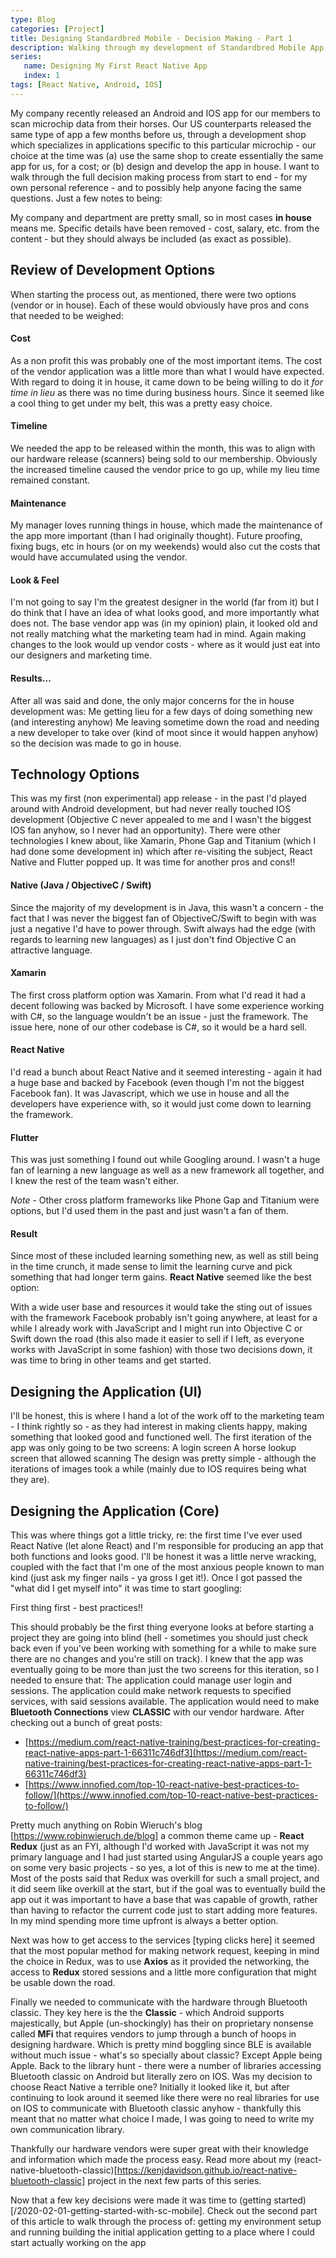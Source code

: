 ```yaml
---
type: Blog
categories: [Project]
title: Designing Standardbred Mobile - Decision Making - Part 1
description: Walking through my development of Standardbred Mobile App from design to release.
series: 
   name: Designing My First React Native App
   index: 1
tags: [React Native, Android, IOS]
---
```


My company recently released an Android and IOS app for our members to scan microchip data from their horses.  Our US counterparts released the same type of app a few months before us, through a development shop which specializes in applications specific to this particular microchip - our choice at the time was (a) use the same shop to create essentially the same app for us, for a cost; or (b) design and develop the app in house.   I want to walk through the full decision making process from start to end - for  my own personal reference - and to possibly help anyone facing the same questions.  Just a few notes to being:

My company and department are pretty small, so in most cases **in house** means me.
Specific details have been removed - cost, salary, etc. from the content - but they should always be included (as exact as possible).

## Review of Development Options

When starting the process out, as mentioned, there were two options (vendor or in house).   Each of these would obviously have pros and cons that needed to be weighed:

#### Cost
As a non profit this was probably one of the most important items.  The cost of the vendor application was a little more than what I would have expected.  With regard to doing it in house, it came down to be being willing to do it *for time in lieu* as there was no time during business hours.  Since it seemed like a cool thing to get under my belt, this was a pretty easy choice.

#### Timeline
We needed the app to be released within the month, this was to align with our hardware release (scanners) being sold to our membership.  Obviously the increased timeline caused the vendor price to go up, while my lieu time remained constant.

#### Maintenance
My manager loves running things in house, which made the maintenance of the app more important (than I had originally thought).  Future proofing, fixing bugs, etc in hours (or on my weekends) would also cut the costs that would have accumulated using the vendor.

#### Look & Feel
I'm not going to say I'm the greatest designer in the world (far from it) but I do think that I have an idea of what looks good, and more importantly what does not.  The base vendor app was (in my opinion) plain, it looked old and not really matching what the marketing team had in mind.  Again making changes to the look would up vendor costs - where as it would just eat into our designers and marketing time.

#### Results...

After all was said and done, the only major concerns for the in house development was:
Me getting lieu for a few days of doing something new (and interesting anyhow)
Me leaving sometime down the road and needing a new developer to take over (kind of moot since it would happen anyhow)
so the decision was made to go in house.

## Technology Options

This was my first (non experimental) app release - in the past I'd played around with Android development, but had never really touched IOS development (Objective C never appealed to me and I wasn't the biggest IOS fan anyhow, so I never had an opportunity).  There were other technologies I knew about, like Xamarin, Phone Gap and Titanium (which I had done some development in) which after re-visiting the subject, React Native and Flutter popped up.  It was time for another pros and cons!!

#### Native (Java / ObjectiveC / Swift)
Since the majority of my development is in Java, this wasn't a concern - the fact that I was never the biggest fan of ObjectiveC/Swift to begin with was just a negative I'd have to power through.   Swift always had the edge (with regards to learning new languages) as I just don't find Objective C an attractive language.

#### Xamarin
The first cross platform option was Xamarin.  From what I'd read it had a decent following was backed by Microsoft.  I have some experience working with C#, so the language wouldn't be an issue - just the framework.  The issue here, none of our other codebase is C#, so it would be a hard sell.

#### React Native
I'd read a bunch about React Native and it seemed interesting - again it had a huge base and backed by Facebook (even though I'm not the biggest Facebook fan).  It was Javascript, which we use in house and all the developers have experience with, so it would just come down to learning the framework.

#### Flutter
This was just something I found out while Googling around.  I wasn't a huge fan of learning a new language as well as a new framework all together, and I knew the rest of the team wasn't either.

*Note* - Other cross platform frameworks like Phone Gap and Titanium were options, but I'd used them in the past and just wasn't a fan of them.

#### Result
Since most of these included learning something new, as well as still being in the time crunch, it made sense to limit the learning curve and pick something that had longer term gains.  **React Native** seemed like the best option:

With a wide user base and resources it would take the sting out of issues with the framework
Facebook probably isn't going anywhere, at least for a while
I already work with JavaScript and I might run into Objective C or Swift down the road (this also made it easier to sell if I left, as everyone works with JavaScript in some fashion)
with those two decisions down, it was time to bring in other teams and get started.

## Designing the Application (UI)

I'll be honest, this is where I hand a lot of the work off to the marketing team - I think rightly so - as they had interest in making clients happy, making something that looked good and functioned well.  The first iteration of the app was only going to be two screens:
A login screen 
A horse lookup screen that allowed scanning
The design was pretty simple - although the iterations of images took a while (mainly due to IOS requires being what they are).

## Designing the Application (Core)

This was where things got a little tricky, re: the first time I've ever used React Native (let alone React) and I'm responsible for producing an app that both functions and looks good.   I'll be honest it was a little nerve wracking, coupled with the fact that I'm one of the most anxious people known to man kind (just ask my finger nails - ya gross I get it!).   Once I got passed the "what did I get myself into" it was time to start googling:

First thing first - best practices!!

This should probably be the first thing everyone looks at before starting a project they are going into blind (hell - sometimes you should just check back even if you've been working with something for a while to make sure there are no changes and you're still on track).  I knew that the app was eventually going to be more than just the two screens for this iteration, so I needed to ensure that:
The application could manage user login and sessions. 
The application could make network requests to specified services, with said sessions available.
The application would need to make **Bluetooth Connections** view **CLASSIC** with our vendor hardware.
After checking out a bunch of great posts:

- [https://medium.com/react-native-training/best-practices-for-creating-react-native-apps-part-1-66311c746df3](https://medium.com/react-native-training/best-practices-for-creating-react-native-apps-part-1-66311c746df3)
- [https://www.innofied.com/top-10-react-native-best-practices-to-follow/](https://www.innofied.com/top-10-react-native-best-practices-to-follow/)

Pretty much anything on Robin Wieruch's blog [https://www.robinwieruch.de/blog]
a common theme came up - **React Redux** (just as an FYI, although I'd worked with JavaScript it was not my primary language and I had just started using AngularJS a couple years ago on some very basic projects - so yes, a lot of this is new to me at the time).   Most of the posts said that Redux was overkill for such a small project, and it did seem like overkill at the start, but if the goal was to eventually build the app out it was important to have a base that was capable of growth, rather than having to refactor the current code just to start adding more features.  In my mind spending more time upfront is always a better option.

Next was how to get access to the services [typing clicks here] it seemed that the most popular method for making network request, keeping in mind the choice in Redux, was to use **Axios** as it provided the networking, the access to **Redux** stored sessions and a little more configuration that might be usable down the road. 

Finally we needed to communicate with the hardware through Bluetooth classic.  They key here is the the **Classic** - which Android supports majestically, but Apple (un-shockingly) has their on proprietary nonsense called **MFi** that requires vendors to jump through a bunch of hoops in designing hardware.  Which is pretty mind boggling since BLE is available without much issue - what's so specially about classic? Except Apple being Apple.   Back to the library hunt - there were a number of libraries accessing Bluetooth classic on Android but literally zero on IOS.  Was my decision to choose React Native a terrible one?  Initially it looked like it, but after continuing to look around it seemed like there were no real libraries for use on IOS to communicate with Bluetooth classic anyhow - thankfully this meant that no matter what choice I made, I was going to need to write my own communication library.

Thankfully our hardware vendors were super great with their knowledge and information which made the process easy.  Read more about my (react-native-bluetooth-classic)[https://kenjdavidson.github.io/react-native-bluetooth-classic] project in the next few parts of this series.

Now that a few key decisions were made it was time to (getting started)[/2020-02-01-getting-started-with-sc-mobile].  Check out the second part of this article to walk through the process of:
getting my environment setup and running
building the initial application
getting to a place where I could start actually working on the app